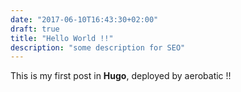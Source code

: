 ```yaml
---
date: "2017-06-10T16:43:30+02:00"
draft: true
title: "Hello World !!"
description: "some description for SEO"
---
```


This is my first post in **Hugo**, deployed by aerobatic !!
